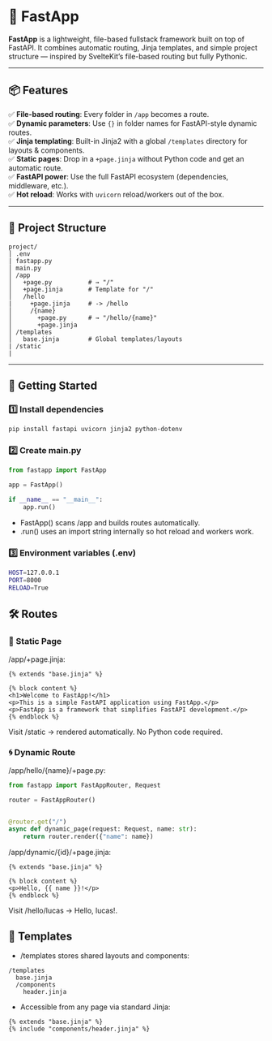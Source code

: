 # 🚀 FastApp

**FastApp** is a lightweight, file-based fullstack framework built on top of FastAPI. It combines automatic routing, Jinja templates, and simple project structure — inspired by SvelteKit’s file-based routing but fully Pythonic.

---

## 📦 Features

✅ **File-based routing**: Every folder in `/app` becomes a route.  
✅ **Dynamic parameters**: Use `{}` in folder names for FastAPI-style dynamic routes.  
✅ **Jinja templating**: Built-in Jinja2 with a global `/templates` directory for layouts & components.  
✅ **Static pages**: Drop in a `+page.jinja` without Python code and get an automatic route.  
✅ **FastAPI power**: Use the full FastAPI ecosystem (dependencies, middleware, etc.).  
✅ **Hot reload**: Works with `uvicorn` reload/workers out of the box.  

---

## 📂 Project Structure
```
project/
│ .env
| fastapp.py
│ main.py
│ /app
│   +page.py          # → "/"
│   +page.jinja       # Template for "/"
│   /hello
|     +page.jinja     # -> /hello
│     /{name}
│       +page.py      # → "/hello/{name}"
│       +page.jinja
│ /templates
│   base.jinja        # Global templates/layouts
| /static
|   
```

---

## 🚀 Getting Started

### 1️⃣ Install dependencies

```bash
pip install fastapi uvicorn jinja2 python-dotenv
```

### 2️⃣ Create main.py

```python
from fastapp import FastApp

app = FastApp()

if __name__ == "__main__":
    app.run()
```

- FastApp() scans /app and builds routes automatically.
- .run() uses an import string internally so hot reload and workers work.

### 3️⃣ Environment variables (.env)
```bash
HOST=127.0.0.1
PORT=8000
RELOAD=True
```

## 🛠️ Routes

### 📄 Static Page

/app/+page.jinja:
```jinja
{% extends "base.jinja" %}

{% block content %}
<h1>Welcome to FastApp!</h1>
<p>This is a simple FastAPI application using FastApp.</p>
<p>FastApp is a framework that simplifies FastAPI development.</p>
{% endblock %}
```
Visit /static → rendered automatically.
No Python code required.

### 🌀 Dynamic Route

/app/hello/{name}/+page.py:
```python
from fastapp import FastAppRouter, Request

router = FastAppRouter()


@router.get("/")
async def dynamic_page(request: Request, name: str):
    return router.render({"name": name})
```

/app/dynamic/{id}/+page.jinja:
```jinja
{% extends "base.jinja" %}

{% block content %}
<p>Hello, {{ name }}!</p>
{% endblock %}
```
Visit /hello/lucas → Hello, lucas!.

## 🎨 Templates
- /templates stores shared layouts and components:
```
/templates
  base.jinja
  /components
    header.jinja
```

- Accessible from any page via standard Jinja:
```jinja
{% extends "base.jinja" %}
{% include "components/header.jinja" %}
```